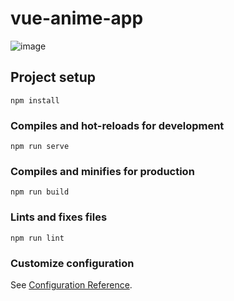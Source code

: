 # vue-anime-app

![image](https://user-images.githubusercontent.com/55732539/184662835-7143f599-99dc-428c-a4b0-9c9f04d6bd44.png)

## Project setup
```
npm install
```

### Compiles and hot-reloads for development
```
npm run serve
```

### Compiles and minifies for production
```
npm run build
```

### Lints and fixes files
```
npm run lint
```

### Customize configuration
See [Configuration Reference](https://cli.vuejs.org/config/).
